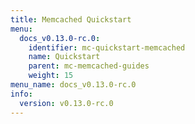 ```yaml
---
title: Memcached Quickstart
menu:
  docs_v0.13.0-rc.0:
    identifier: mc-quickstart-memcached
    name: Quickstart
    parent: mc-memcached-guides
    weight: 15
menu_name: docs_v0.13.0-rc.0
info:
  version: v0.13.0-rc.0
---
```


